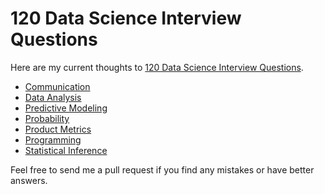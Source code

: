 # 120 Data Science Interview Questions

Here are my current thoughts to [120 Data Science Interview Questions](http://www.datasciencequestions.com/).

- [Communication](communication.md)
- [Data Analysis](data-analysis.md)
- [Predictive Modeling](predictive-modeling.md)
- [Probability](probability.md)
- [Product Metrics](product-metrics.md)
- [Programming](programming.md)
- [Statistical Inference](statistical-inference.md)

Feel free to send me a pull request if you find any mistakes or have better answers.
